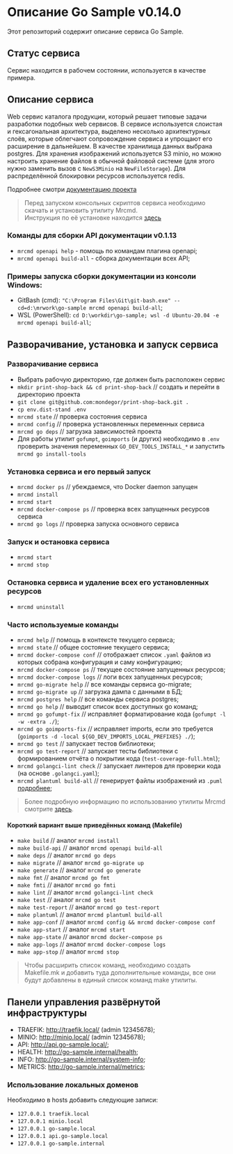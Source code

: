 # Описание Go Sample v0.14.0
Этот репозиторий содержит описание сервиса Go Sample.

## Статус сервиса
Сервис находится в рабочем состоянии, используется в качестве примера.

## Описание сервиса
Web сервис каталога продукции, который решает типовые задачи разработки подобных web сервисов.
В сервисе используется слоистая и гексагональная архитектура, выделено несколько архитектурных
слоёв, которые облегчают сопровождение сервиса и упрощают его расширение в дальнейшем.
В качестве хранилища данных выбрана postgres. Для хранения изображений используется S3 minio,
но можно настроить хранение файлов в обычной файловой системе
(для этого нужно заменить вызов с `NewS3Minio` на `NewFileStorage`).
Для распределённой блокировки ресурсов используется redis.

Подробнее смотри [документацию проекта](./docs/README.md)

> Перед запуском консольных скриптов сервиса необходимо скачать и установить утилиту Mrcmd.\
> Инструкция по её установке находится [здесь](https://github.com/mondegor/mrcmd#readme)

### Команды для сборки API документации v0.1.13
- `mrcmd openapi help` - помощь по командам плагина openapi;
- `mrcmd openapi build-all` - сборка документации всех API;

### Примеры запуска сборки документации из консоли Windows:
- GitBash (cmd): `"C:\Program Files\Git\git-bash.exe" --cd=d:\mrwork\go-sample mrcmd openapi build-all`;
- WSL (PowerShell): `cd D:\workdir\go-sample; wsl -d Ubuntu-20.04 -e mrcmd openapi build-all`;

## Разворачивание, установка и запуск сервиса

### Разворачивание сервиса
- Выбрать рабочую директорию, где должен быть расположен сервис
- `mkdir print-shop-back && cd print-shop-back` // создать и перейти в директорию проекта
- `git clone git@github.com:mondegor/print-shop-back.git .`
- `cp env.dist-stand .env`
- `mrcmd state` // проверка состояния сервиса
- `mrcmd config` // проверка установленных переменных сервиса
- `mrcmd go deps` // загрузка зависимостей проекта
- Для работы утилит `gofumpt`, `goimports` (и других) необходимо в `.env` проверить
  значения переменных `GO_DEV_TOOLS_INSTALL_*` и запустить `mrcmd go install-tools`

### Установка сервиса и его первый запуск
- `mrcmd docker ps` // убеждаемся, что Docker daemon запущен
- `mrcmd install`
- `mrcmd start`
- `mrcmd docker-compose ps` // проверка всех запущенных ресурсов сервиса
- `mrcmd go logs` // проверка запуска основного сервиса

### Запуск и остановка сервиса
- `mrcmd start`
- `mrcmd stop`

### Остановка сервиса и удаление всех его установленных ресурсов
- `mrcmd uninstall`

### Часто используемые команды
- `mrcmd help` // помощь в контексте текущего сервиса;
- `mrcmd state` // общее состояние текущего сервиса;
- `mrcmd docker-compose conf` // отображает список `.yaml` файлов из которых собрана конфигурация и саму конфигурацию;
- `mrcmd docker-compose ps` // текущее состояние запущенных ресурсов;
- `mrcmd docker-compose logs` // логи всех запущенных ресурсов;
- `mrcmd go-migrate help` // все команды сервиса go-migrate;
- `mrcmd go-migrate up` // загрузка дампа с данными в БД;
- `mrcmd postgres help` // все команды сервиса postgres;
- `mrcmd go help` // выводит список всех доступных go команд;
- `mrcmd go gofumpt-fix` // исправляет форматирование кода (`gofumpt -l -w -extra ./`);
- `mrcmd go goimports-fix` // исправляет imports, если это требуется (`goimports -d -local ${GO_DEV_IMPORTS_LOCAL_PREFIXES} ./`);
- `mrcmd go test` // запускает тестов библиотеки;
- `mrcmd go test-report` // запускает тесты библиотеки с формированием отчёта о покрытии кода (`test-coverage-full.html`);
- `mrcmd golangci-lint check` // запускает линтеров для проверки кода (на основе `.golangci.yaml`);
- `mrcmd plantuml build-all` // генерирует файлы изображений из `.puml` [подробнее](https://github.com/mondegor/mrcmd-plugins/blob/master/plantuml/README.md#%D1%80%D0%B0%D0%B1%D0%BE%D1%82%D0%B0-%D1%81-%D0%B4%D0%BE%D0%BA%D1%83%D0%BC%D0%B5%D0%BD%D1%82%D0%B0%D1%86%D0%B8%D0%B5%D0%B9-%D0%BF%D1%80%D0%BE%D0%B5%D0%BA%D1%82%D0%B0-markdown--plantuml);

> Более подробную информацию по использованию утилиты Mrcmd
> смотрите [здесь](https://github.com/mondegor/mrcmd#readme).

#### Короткий вариант выше приведённых команд (Makefile)
- `make build` // аналог `mrcmd install`
- `make build-api` // аналог `mrcmd openapi build-all`
- `make deps` // аналог `mrcmd go deps`
- `make migrate` // аналог `mrcmd go-migrate up`
- `make generate` // аналог `mrcmd go generate`
- `make fmt` // аналог `mrcmd go fmt`
- `make fmti` // аналог `mrcmd go fmti`
- `make lint` // аналог `mrcmd golangci-lint check`
- `make test` // аналог `mrcmd go test`
- `make test-report` // аналог `mrcmd go test-report`
- `make plantuml` // аналог `mrcmd plantuml build-all`
- `make app-conf` // аналог `mrcmd config && mrcmd docker-compose conf`
- `make app-start` // аналог `mrcmd start`
- `make app-state` // аналог `mrcmd docker-compose ps`
- `make app-logs` // аналог `mrcmd docker-compose logs`
- `make app-stop` // аналог `mrcmd stop`

> Чтобы расширить список команд, необходимо создать Makefile.mk и добавить
> туда дополнительные команды, все они будут добавлены в единый список команд make утилиты.

## Панели управления развёрнутой инфраструктуры
- TRAEFIK: http://traefik.local/ (admin 12345678);
- MINIO: http://minio.local/ (admin 12345678);
- API: http://api.go-sample.local/;
- HEALTH: http://go-sample.internal/health;
- INFO: http://go-sample.internal/system-info;
- METRICS: http://go-sample.internal/metrics;

### Использование локальных доменов
Необходимо в hosts добавить следующие записи:
- `127.0.0.1 traefik.local`
- `127.0.0.1 minio.local`
- `127.0.0.1 go-sample.local`
- `127.0.0.1 api.go-sample.local`
- `127.0.0.1 go-sample.internal`